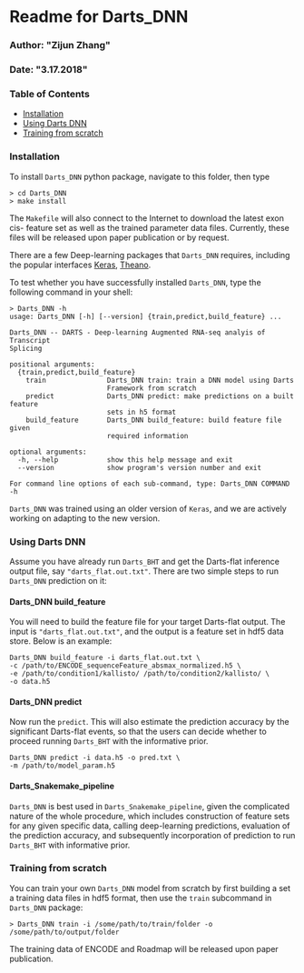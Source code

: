 # Readme for Darts_DNN
### Author: "Zijun Zhang"
### Date: "3.17.2018"

### Table of Contents
- [Installation](#installation)
- [Using Darts DNN](#using-darts-dnn)
- [Training from scratch](#training-from-scratch)

### Installation
To install `Darts_DNN` python package, navigate to this folder, then type
```
> cd Darts_DNN
> make install
```

The `Makefile` will also connect to the Internet to download the latest exon cis- feature set as well as
the trained parameter data files. Currently, these files will be released upon paper publication or by request.

There are a few Deep-learning packages that `Darts_DNN` requires, including
the popular interfaces [Keras](#), [Theano](#). 

To test whether you have successfully installed `Darts_DNN`, type the following command in your shell:

```
> Darts_DNN -h
usage: Darts_DNN [-h] [--version] {train,predict,build_feature} ...

Darts_DNN -- DARTS - Deep-learning Augmented RNA-seq analyis of Transcript
Splicing

positional arguments:
  {train,predict,build_feature}
    train               Darts_DNN train: train a DNN model using Darts
                        Framework from scratch
    predict             Darts_DNN predict: make predictions on a built feature
                        sets in h5 format
    build_feature       Darts_DNN build_feature: build feature file given
                        required information

optional arguments:
  -h, --help            show this help message and exit
  --version             show program's version number and exit

For command line options of each sub-command, type: Darts_DNN COMMAND -h
```

`Darts_DNN` was trained using an older version of `Keras`, and we are actively working on
adapting to the new version.


### Using Darts DNN

Assume you have already run `Darts_BHT` and get the Darts-flat inference output file, say `"darts_flat.out.txt"`. 
There are two simple steps to run `Darts_DNN` prediction on it:

#### Darts_DNN build_feature
You will need to build the feature file for your target Darts-flat output. The input is `"darts_flat.out.txt"`, and the
output is a feature set in hdf5 data store. Below is an example:

```
Darts_DNN build_feature -i darts_flat.out.txt \
-c /path/to/ENCODE_sequenceFeature_absmax_normalized.h5 \
-e /path/to/condition1/kallisto/ /path/to/condition2/kallisto/ \
-o data.h5
```

#### Darts_DNN predict
Now run the `predict`. This will also estimate the prediction accuracy by
the significant Darts-flat events, so that the users can decide whether to
proceed running `Darts_BHT` with the informative prior.


```
Darts_DNN predict -i data.h5 -o pred.txt \
-m /path/to/model_param.h5
```


#### Darts_Snakemake_pipeline
`Darts_DNN` is best used in `Darts_Snakemake_pipeline`, given the complicated nature of the
whole procedure, which includes construction of feature sets for any given specific data,
calling deep-learning predictions, evaluation of the prediction accuracy, and subsequently
incorporation of prediction to run `Darts_BHT` with informative prior.


### Training from scratch

You can train your own `Darts_DNN` model from scratch by first building a set a training data files in hdf5 format, then use
the `train` subcommand in `Darts_DNN` package:

```
> Darts_DNN train -i /some/path/to/train/folder -o /some/path/to/output/folder
```

The training data of ENCODE and Roadmap will be released upon paper publication.
